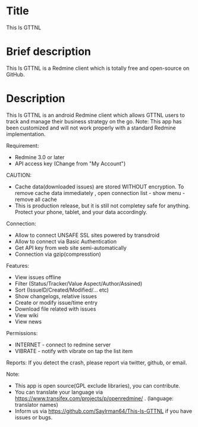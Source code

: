 Title
===========
This Is GTTNL

Brief description
===========
This Is GTTNL is a Redmine client which is totally free and open-source on GitHub.

Description
==========
This Is GTTNL is an android Redmine client which allows GTTNL users to track and manage their business strategy on the go.
Note: This app has been customized and will not work properly with a standard Redmine implementation.


Requirement:
* Redmine 3.0 or later
* API access key (Change from "My Account")

CAUTION:
* Cache data(downloaded issues) are stored WITHOUT encryption. To remove cache data immediately , open connection list - show menu - remove all cache 
* This is production release, but it is still not completey safe for anything. Protect your phone, tablet, and your data accordingly.

Connection:
* Allow to connect UNSAFE SSL sites powered by transdroid
* Allow to connect via Basic Authentication
* Get API key from web site semi-automatically
* Connection via gzip(compresstion)

Features:
* View issues offline
* Filter (Status/Tracker/Value Aspect/Author/Assined)
* Sort (IssueID/Created/Modified/... etc)
* Show changelogs, relative issues
* Create or modify issue/time entry
* Download file related with issues
* View wiki
* View news

Permissions:
* INTERNET - connect to redmine server
* VIBRATE - notify with vibrate on tap the list item

Reports:
If you detect the crash, please report via twitter, github, or email.

Note:
* This app is open source(GPL exclude libraries), you can contribute.
* You can translate your language via https://www.transifex.com/projects/p/openredmine/ . (language: translator names)
* Inform us via https://github.com/Saylrman64/This-Is-GTTNL if you have issues or bugs.
